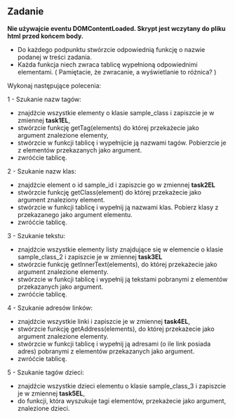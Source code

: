 Zadanie
---

**Nie używajcie eventu DOMContentLoaded. Skrypt jest wczytany do pliku html przed końcem body.**

- Do każdego podpunktu stwórzcie odpowiednią funkcję o nazwie podanej w treści zadania.
- Każda funkcja niech zwraca tablicę wypełnioną odpowiednimi elementami. ( Pamiętacie, że zwracanie, a wyświetlanie to różnica? )

Wykonaj następujące polecenia:

1 - Szukanie nazw tagów:
- znajdźcie wszystkie elementy o klasie sample_class i zapiszcie je w zmiennej **task1EL**,
- stwórzcie funkcję getTag(elements) do której przekażecie jako argument znalezione elementy,
- stwórzcie w funkcji tablicę i wypełnijcie ją nazwami tagów. Pobierzcie je z elementów przekazanych jako argument.
- zwróćcie tablicę.

2 - Szukanie nazw klas:
- znajdźcie element o id sample_id i zapiszcie go w zmiennej **task2EL**
- stwórzcie funkcję getClass(element) do której przekażecie jako argument znaleziony element.
- stwórzcie w funkcji tablicę i wypełnij ją nazwami klas. Pobierz klasy z przekazanego jako argument elementu.
- zwróćcie tablicę.

3 - Szukanie tekstu:
- znajdźcie wszystkie elementy listy znajdujące się w elemencie o klasie sample_class_2 i zapiszcie je w zmiennej **task3EL**
- stwórzcie funkcję getInnerText(elements), do której przekażecie jako argument znalezione elementy.
- stwórzcie w funkcji tablicę i wypełnij ją tekstami pobranymi z elementów przekazanych jako argument.
- zwróćcie tablicę.

4 - Szukanie adresów linków:
- znajdźcie wszystkie linki i zapiszcie je w zmiennej **task4EL**,
- stwórzcie funkcję getAddress(elements), do której przekażecie jako argument znalezione elementy.
- stwórzcie w funkcji tablicę i wypełnij ją adresami (o ile link posiada adres) pobranymi z elementów przekazanych jako argument.
- zwróćcie tablicę.

5 - Szukanie tagów dzieci:
- znajdźcie wszystkie dzieci elementu o klasie sample_class_3 i zapiszcie je w zmiennej **task5EL**,
- do funkcji, która wyszukuje tagi elementów, przekażecie jako argument, znalezione dzieci.